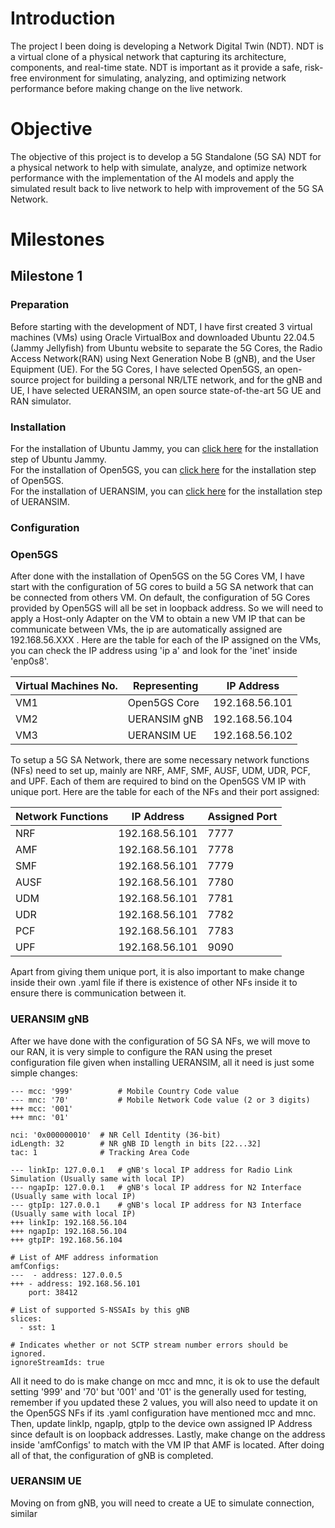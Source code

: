 # Introduction

The project I been doing is developing a Network Digital Twin (NDT). NDT is a virtual clone of a physical network that capturing its architecture, components, and real-time state. NDT is important as it provide a safe, risk-free environment for simulating, analyzing, and optimizing network performance before making change on the live network.

# Objective

The objective of this project is to develop a 5G Standalone (5G SA) NDT for a physical network to help with simulate, analyze, and optimize network performance with the implementation of the AI models and apply the simulated result back to live network to help with improvement of the 5G SA Network.

# Milestones
## Milestone 1

### Preparation

Before starting with the development of NDT, I have first created 3 virtual machines (VMs) using Oracle VirtualBox and downloaded Ubuntu 22.04.5 (Jammy Jellyfish) from Ubuntu website to separate the 5G Cores, the Radio Access Network(RAN) using Next Generation Nobe B (gNB), and the User Equipment (UE). For the 5G Cores, I have selected Open5GS, an open-source project for building a personal NR/LTE network, and for the gNB and UE, I have selected UERANSIM, an open source state-of-the-art 5G UE and RAN simulator.

### Installation

For the installation of Ubuntu Jammy, you can [click here](https://releases.ubuntu.com/jammy) for the installation step of Ubuntu Jammy.\
For the installation of Open5GS, you can [click here](https://open5gs.org/open5gs/docs/guide/01-quickstart) for the installation step of Open5GS.\
For the installation of UERANSIM, you can [click here](https://github.com/aligungr/UERANSIM/wiki/Installation) for the installation step of UERANSIM.

### Configuration

### Open5GS

After done with the installation of Open5GS on the 5G Cores VM, I have start with the configuration of 5G cores to build a 5G SA network that can be connected from others VM. On default, the configuration of 5G Cores provided by Open5GS will all be set in loopback address. So we will need to apply a Host-only Adapter on the VM to obtain a new VM IP that can be communicate between VMs, the ip are automatically assigned are 192.168.56.XXX . Here are the table for each of the IP assigned on the VMs, you can check the IP address using 'ip a' and look for the 'inet' inside 'enp0s8'.

| Virtual Machines No. | Representing | IP Address |
| --- | --- | --- |
| VM1 | Open5GS Core | 192.168.56.101 |
| VM2 | UERANSIM gNB | 192.168.56.104 |
| VM3 | UERANSIM UE | 192.168.56.102 |

To setup a 5G SA Network, there are some necessary network functions (NFs) need to set up, mainly are NRF, AMF, SMF, AUSF, UDM, UDR, PCF, and UPF. Each of them are required to bind on the Open5GS VM IP with unique port. Here are the table for each of the NFs and their port assigned:

| Network Functions | IP Address | Assigned Port |
| --- | --- | --- |
| NRF | 192.168.56.101 | 7777 |
| AMF | 192.168.56.101 | 7778 |
| SMF | 192.168.56.101 | 7779 |
| AUSF | 192.168.56.101 | 7780 |
| UDM | 192.168.56.101 | 7781 |
| UDR | 192.168.56.101 | 7782 |
| PCF | 192.168.56.101 | 7783 |
| UPF | 192.168.56.101 | 9090 |

Apart from giving them unique port, it is also important to make change inside their own .yaml file if there is existence of other NFs inside it to ensure there is communication between it.

### UERANSIM gNB

After we have done with the configuration of 5G SA NFs, we will move to our RAN, it is very simple to configure the RAN using the preset configuration file given when installing UERANSIM, all it need is just some simple changes:

```
--- mcc: '999'          # Mobile Country Code value
--- mnc: '70'           # Mobile Network Code value (2 or 3 digits)
+++ mcc: '001'
+++ mnc: '01'

nci: '0x000000010'  # NR Cell Identity (36-bit)
idLength: 32        # NR gNB ID length in bits [22...32]
tac: 1              # Tracking Area Code

--- linkIp: 127.0.0.1   # gNB's local IP address for Radio Link Simulation (Usually same with local IP)
--- ngapIp: 127.0.0.1   # gNB's local IP address for N2 Interface (Usually same with local IP)
--- gtpIp: 127.0.0.1    # gNB's local IP address for N3 Interface (Usually same with local IP)
+++ linkIp: 192.168.56.104
+++ ngapIp: 192.168.56.104
+++ gtpIP: 192.168.56.104

# List of AMF address information
amfConfigs:
---  - address: 127.0.0.5
+++ - address: 192.168.56.101
    port: 38412

# List of supported S-NSSAIs by this gNB
slices:
  - sst: 1

# Indicates whether or not SCTP stream number errors should be ignored.
ignoreStreamIds: true
```

All it need to do is make change on mcc and mnc, it is ok to use the default setting '999' and '70' but '001' and '01' is the generally used for testing, remember if you updated these 2 values, you will also need to update it on the Open5GS NFs if its .yaml configuration have mentioned mcc and mnc. Then, update linkIp, ngapIp, gtpIp to the device own assigned IP Address since default is on loopback addresses. Lastly, make change on the address inside 'amfConfigs' to match with the VM IP that AMF is located. After doing all of that, the configuration of gNB is completed.

### UERANSIM UE

Moving on from gNB, you will need to create a UE to simulate connection, similar 
